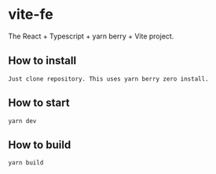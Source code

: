 # vite-fe

The React + Typescript + yarn berry + Vite project.

## How to install

```
Just clone repository. This uses yarn berry zero install.
```

## How to start

```
yarn dev
```

## How to build

```
yarn build
```
